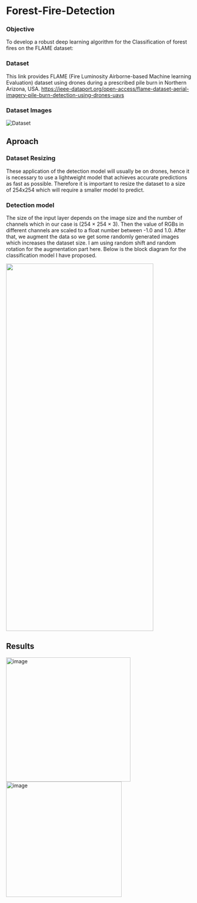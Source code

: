 # Forest-Fire-Detection

### Objective 
To develop a robust deep learning algorithm for the Classification of forest
fires on the FLAME dataset:

### Dataset
This link provides FLAME (Fire Luminosity Airborne-based Machine learning Evaluation) dataset using drones during a prescribed pile burn in Northern Arizona, USA. 
https://ieee-dataport.org/open-access/flame-dataset-aerial-imagery-pile-burn-detection-using-drones-uavs

### Dataset Images

![Dataset](https://github.com/Ananth864/Forest-Fire-Detection/assets/85446106/d052931b-2a64-4198-b195-852d9edf690b)

## Aproach 
### Dataset Resizing
These application of the detection model will usually be on drones, hence it is necessary to use a lightweight model that achieves accurate predictions as fast as possible. Therefore it is important to resize the dataset to a size of 254x254 which will require a smaller model to predict. 

### Detection model
The size of the input layer depends on the image size and the number of channels
which in our case is (254 × 254 × 3). Then the value of RGBs in different channels are
scaled to a float number between -1.0 and 1.0. After that, we augment the data so we
get some randomly generated images which increases the dataset size. I am using
random shift and random rotation for the augmentation part here.
Below is the block diagram for the classification model I have proposed.

<img src="https://github.com/Ananth864/Forest-Fire-Detection/assets/85446106/4b52294e-557e-4dca-929e-1b5d76f67db1" width="400" height="1000">

## Results
<img width="338" alt="image" src="https://github.com/Ananth864/Forest-Fire-Detection/assets/85446106/dfaed016-e333-474b-a9e4-d4a640b97cc7">
<img width="314" alt="image" src="https://github.com/Ananth864/Forest-Fire-Detection/assets/85446106/2eb6e480-7da2-4453-ad01-5ce135c4fc90">




